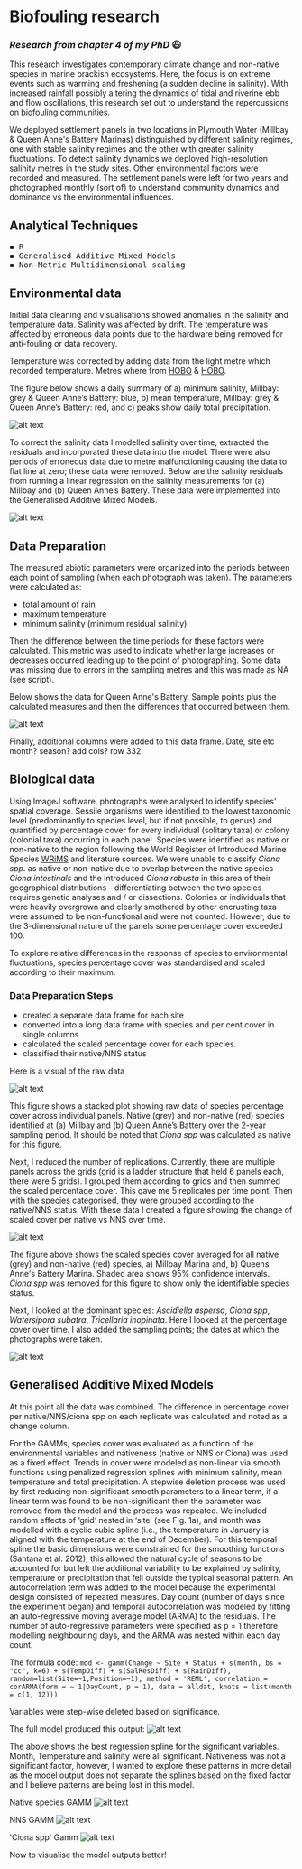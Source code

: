 # Biofouling research

### *Research from chapter 4 of my PhD* 😃

This research investigates contemporary climate change and non-native species in marine brackish ecosystems. Here, the focus is on extreme events such as warming and freshening (a sudden decline in salinity). 
With increased rainfall possibly altering the dynamics of tidal and riverine ebb and flow oscillations, this research set out to understand the repercussions on biofouling communities.

We deployed settlement panels in two locations in Plymouth Water (Millbay & Queen Anne's Battery Marinas) distinguished by different salinity regimes, one with stable salinity regimes and the other with greater salinity fluctuations. To detect salinity dynamics we deployed high-resolution salinity metres in the study sites. Other environmental factors were recorded and measured. The settlement panels were left for two years and photographed monthly (sort of) to understand community dynamics and dominance vs the environmental influences.


## Analytical Techniques 
<pre>
◾ R 
◾ Generalised Additive Mixed Models
◾ Non-Metric Multidimensional scaling
</pre>

## Environmental data

Initial data cleaning and visualisations showed anomalies in the salinity and temperature data. Salinity was affected by drift. The temperature was affected by erroneous data points due to the hardware being removed for anti-fouling or data recovery.

Temperature was corrected by adding data from the light metre which recorded temperature. Metres where from [HOBO](https://www.onsetcomp.com/products/data-loggers/u24-002-c) & [HOBO](https://www.onsetcomp.com/products/data-loggers/ua-002-64).

The figure below shows a daily summary of a) minimum salinity, Millbay: grey & Queen Anne’s Battery: blue, b) mean temperature, Millbay: grey & Queen Anne’s Battery: red, and c) peaks show daily total precipitation.

![alt text](https://github.com/ellamcknight/Biofouling_research/blob/main/Images/environs.png?raw=true)

To correct the salinity data I modelled salinity over time, extracted the residuals and incorporated these data into the model. There were also periods of erroneous data due to metre malfunctioning causing the data to flat line at zero; these data were removed. Below are the salinity residuals from running a linear regression on the salinity measurements for (a) Millbay and (b) Queen Anne’s Battery. These data were implemented into the Generalised Additive Mixed Models.

![alt text](https://github.com/ellamcknight/Biofouling_research/blob/main/Images/residuals.png?raw=true)

## Data Preparation
The measured abiotic parameters were organized into the periods between each point of sampling (when each photograph was taken). The parameters were calculated as: 
- total amount of rain
- maximum temperature
- minimum salinity (minimum residual salinity)
  
Then the difference between the time periods for these factors were calculated. This metric was used to indicate whether large increases or decreases occurred leading up to the point of photographing.  Some data was missing due to errors in the sampling metres and this was made as NA (see script).

Below shows the data for Queen Anne's Battery. Sample points plus the calculated measures and then the differences that occurred between them.

![alt text](https://github.com/ellamcknight/Biofouling_research/blob/main/Images/Environs_differenced.png?raw=true)

Finally, additional columns were added to this data frame. Date, site etc
  month? season? add cols? row 332


## Biological data

Using ImageJ software, photographs were analysed to identify species' spatial coverage.  Sessile organisms were identified to the lowest taxonomic level (predominantly to species level, but if not possible, to genus) and quantified by percentage cover for every individual (solitary taxa) or colony (colonial taxa) occurring in each panel. Species were identified as native or non-native to the region following the World Register of Introduced Marine Species [WRiMS](https://www.marinespecies.org/introduced/) and literature sources. We were unable to classify _Ciona spp_. as native or non-native due to overlap between the native species _Ciona intestinals_ and the introduced _Ciona robusta_ in this area of their geographical distributions - differentiating between the two species requires genetic analyses and / or dissections. Colonies or individuals that were heavily overgrown and clearly smothered by other encrusting taxa were assumed to be non-functional and were not counted. However, due to the 3-dimensional nature of the panels some percentage cover exceeded 100.

To explore relative differences in the response of species to environmental fluctuations, species percentage cover was standardised and scaled according to their maximum.

### Data Preparation Steps
- created a separate data frame for each site
- converted into a long data frame with species and per cent cover in single columns
- calculated the scaled percentage cover for each species.
- classified their native/NNS status

Here is a visual of the raw data

![alt text](https://github.com/ellamcknight/Biofouling_research/blob/main/Images/Raw_biotic.png?raw=true)

This figure shows a stacked plot showing raw data of species percentage cover across individual panels. Native (grey) and non-native (red) species identified at (a) Millbay and (b) Queen Anne’s Battery over the 2-year sampling period. It should be noted that _Ciona spp_ was calculated as native for this figure.

Next, I reduced the number of replications. Currently, there are multiple panels across the grids (grid is a ladder structure that held 6 panels each, there were 5 grids). I grouped them according to grids and then summed the scaled percentage cover. This gave me 5 replicates per time point. Then with the species categorised, they were grouped according to the native/NNS status.
With these data I created a figure showing the change of scaled cover per native vs NNS over time.

![alt text](https://github.com/ellamcknight/Biofouling_research/blob/main/Images/Native_NNS_scaled.png?raw=true)

The figure above shows the scaled species cover averaged for all native (grey) and non-native (red) species, a) Millbay Marina and, b) Queens Anne's Battery Marina. Shaded area shows 95% confidence intervals. _Ciona spp_ was removed for this figure to show only the identifiable species status.

Next, I looked at the dominant species: _Ascidiella aspersa_, _Ciona spp_, _Watersipora subatra_, _Tricellaria inopinata_. Here I looked at the percentage cover over time. I also added the sampling points; the dates at which the photographs were taken.

![alt text](https://github.com/ellamcknight/Biofouling_research/blob/main/Images/Dominant%20species.png?raw=true)

## Generalised Additive Mixed Models

At this point all the data was combined. The difference in percentage cover per native/NNS/ciona spp on each replicate was calculated and noted as a change column. 

For the GAMMs, species cover was evaluated as a function of the environmental variables and nativeness (native or NNS or Ciona) was used as a fixed effect. Trends in cover were modeled as non-linear via smooth functions using penalized regression splines with minimum salinity, mean temperature and total precipitation. A stepwise deletion process was used by first reducing non-significant smooth parameters to a linear term, if a linear term was found to be non-significant then the parameter was removed from the model and the process was repeated. We included random effects of ‘grid’ nested in ‘site’ (see Fig. 1a), and month was modelled with a cyclic cubic spline (i.e., the temperature in
January is aligned with the temperature at the end of December). For this temporal spline the basic dimensions were constrained for the smoothing functions (Santana et al. 2012), this allowed the natural cycle of seasons to be accounted for but left the additional variability to be explained by salinity, temperature or precipitation that fell outside the typical seasonal pattern. An autocorrelation
term was added to the model because the experimental design consisted of repeated measures. Day count (number of days since the experiment began) and temporal autocorrelation was modeled by fitting an auto-regressive moving average model (ARMA) to the residuals. The number of auto-regressive parameters were specified as p = 1 therefore modelling neighbouring days, and the ARMA was nested within each day count.

The formula code:
`mod <- gamm(Change ~ Site + Status + s(month, bs = "cc", k=6) + s(TempDiff) + s(SalResDiff) + s(RainDiff), random=list(Site=~1,Position=~1), method = 'REML', correlation = corARMA(form = ~ 1|DayCount, p = 1), data = alldat, knots = list(month = c(1, 12)))`

Variables were step-wise deleted based on significance. 

The full model produced this output:
![alt text](https://github.com/ellamcknight/Biofouling_research/blob/main/Images/Gamm_full_mod.png?raw=true)

The above shows the best regression spline for the significant variables. Month, Temperature and salinity were all significant. Nativeness was not a significant factor, however, I wanted to explore these patterns in more detail as the model output does not separate the splines based on the fixed factor and I believe patterns are being lost in this model.

Native species GAMM 
![alt text](https://github.com/ellamcknight/Biofouling_research/blob/main/Images/Native_Gamm.png?raw=true)

NNS GAMM
![alt text](https://github.com/ellamcknight/Biofouling_research/blob/main/Images/NNS_gamm.png?raw=true)

'Ciona spp' Gamm
![alt text](https://github.com/ellamcknight/Biofouling_research/blob/main/Images/Ciona_gamm.png?raw=true)

Now to visualise the model outputs better!


